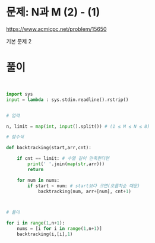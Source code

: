 # 문제: N과 M (2) - (1)
https://www.acmicpc.net/problem/15650

기본 문제 2
# 풀이
``` python


import sys
input = lambda : sys.stdin.readline().rstrip()


# 입력

n, limit = map(int, input().split()) # (1 ≤ M ≤ N ≤ 8)

# 함수식

def backtracking(start,arr,cnt):

    if cnt == limit: # 수열 길이 만족한다면
        print(' '.join(map(str,arr)))
        return

    for num in nums:
        if start < num: # start보다 크면(오름차순 때문)
            backtracking(num, arr+[num], cnt+1)



# 풀이

for i in range(1,n+1): 
    nums = [i for i in range(1,n+1)]
    backtracking(i,[i],1)



```
